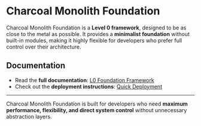 # Charcoal Monolith Foundation

Charcoal Monolith Foundation is a **Level 0 framework**, designed to be as close to the metal as possible. It provides a **minimalist foundation** without built-in modules, making it highly flexible for developers who prefer full control over their architecture.

## Documentation
- Read the **full documentation**: [L0 Foundation Framework](docs/framework/FOUNDATION.md)
- Check out the **deployment instructions**: [Quick Deployment](docs/framework/DEPLOYMENT.md)

---

Charcoal Monolith Foundation is built for developers who need **maximum performance, flexibility, and direct system control** without unnecessary abstraction layers.

